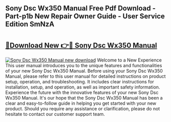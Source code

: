 ## Sony Dsc Wx350 Manual Free Pdf Download - Part-p1b New Repair Owner Guide - User Service Edition SmNzA

# <h2><a href="http://cf20027.oget.top/?id=Sony+Dsc+Wx350+Manual">🔗Download New 👉🔴 Sony Dsc Wx350 Manual</a></h2>

[![Sony Dsc Wx350 Manual new download](https://i.imgur.com/5g1atiW.png)](http://cf20027.oget.top/?id=Sony+Dsc+Wx350+Manual)
Welcome to a New Experience This user manual introduces you to the unique features and functionalities of your new Sony Dsc Wx350 Manual. Before using your Sony Dsc Wx350 Manual, please refer to this user manual for detailed instructions on product setup, operation, and troubleshooting. It includes clear instructions for installation, setup, and operation, as well as important safety information. Experience the future with the innovative features of your new Sony Dsc Wx350 Manual. It's our hope that the Sony Dsc Wx350 Manual has been a clear and easy-to-follow guide in helping you get started with your new product. Should you require any assistance or clarification, please do not hesitate to contact our customer support team.
